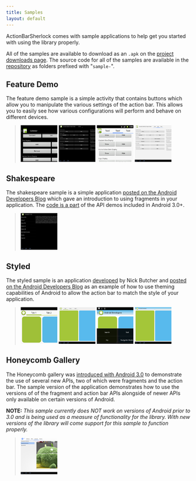 ```yaml
---
title: Samples
layout: default
---
```



ActionBarSherlock comes with sample applications to help get you started with
using the library properly.

All of the samples are available to download as an `.apk` on the [project
downloads page][DL]. The source code for all of the samples are available in
the [repository][REPO] as folders prefixed with "`sample-`".


Feature Demo
------------

The feature demo sample is a simple activity that contains buttons which allow
you to manipulate the various settings of the action bar. This allows you to
easily see how various configurations will perform and behave on different
devices.

> [![Feature Demo Screenshot 01 on 2.3.3][S_DEMO_01_2T]][S_DEMO_01_2]
> [![Feature Demo Screenshot 01 on 3.1][S_DEMO_01_3T]][S_DEMO_01_3]
> [![Feature Demo Screenshot 02 on 2.3.3][S_DEMO_02_2T]][S_DEMO_02_2]
> [![Feature Demo Screenshot 02 on 3.1][S_DEMO_02_3T]][S_DEMO_02_3]


Shakespeare
-----------

The shakespeare sample is a simple application [posted on the Android
Developers Blog][SHAKE_POST] which gave an introduction to using fragments in
your application. The [code is a part][SHAKE_CODE] of the API demos included
in Android 3.0+.

> [![Shakespeare Screenshot 01 on 3.1][S_SHAKE_01_3T]][S_SHAKE_01_3]


Styled
------

The styled sample is an application [developed][STYLED_REPO] by Nick Butcher
and [posted on the Android Developers Blog][STYLED_POST] as an example of how to
use theming capabilities of Android to allow the action bar to match the style
of your application.

> [![Styled Screenshot 01 on 2.3.3][S_STYLED_01_2T]][S_STYLED_01_2]
> [![Styled Screenshot 01 on 3.1][S_STYLED_01_3T]][S_STYLED_01_3]
> [![Styled Screenshot 02 on 2.3.3][S_STYLED_02_2T]][S_STYLED_02_2]
> [![Styled Screenshot 02 on 3.1][S_STYLED_02_3T]][S_STYLED_02_3]


Honeycomb Gallery
-----------------

The Honeycomb gallery was [introduced with Android 3.0][GALLERY_CODE] to
demonstrate the use of several new APIs, two of which were fragments and the
action bar. The sample version of the application demonstrates how to use the
versions of of the fragment and action bar APIs alongside of newer APIs only
available on certain versions of Android.

**NOTE:** _This sample currently does NOT work on versions of Android prior to
3.0 and is being used as a measure of functionality for the library. With new
versions of the library will come support for this sample to function properly._

> [![Honecomb Gallery Screenshot 01 on 3.0][S_GALLERY_01_3T]][S_GALLERY_01_3]






 [REPO]: https://github.com/JakeWharton/ActionBarSherlock
 [DL]: https://github.com/JakeWharton/ActionBarSherlock/downloads
 [SHAKE_POST]: http://android-developers.blogspot.com/2011/02/android-30-fragments-api.html
 [SHAKE_CODE]: http://developer.android.com/resources/samples/ApiDemos/src/com/example/android/apis/app/FragmentLayout.html
 [STYLED_POST]: http://android-developers.blogspot.com/2011/04/customizing-action-bar.html
 [STYLED_REPO]: http://code.google.com/p/styled-action-bar/
 [GALLERY_CODE]: http://developer.android.com/resources/samples/HoneycombGallery/index.html
 [S_DEMO_01_2]: /static/sample_featuredemo_01_2.3.3.png
 [S_DEMO_01_2T]: /static/sample_featuredemo_01_2.3.3.thumb.png
 [S_DEMO_01_3]: /static/sample_featuredemo_01_3.1.png
 [S_DEMO_01_3T]: /static/sample_featuredemo_01_3.1.thumb.png
 [S_DEMO_02_2]: /static/sample_featuredemo_02_2.3.3.png
 [S_DEMO_02_2T]: /static/sample_featuredemo_02_2.3.3.thumb.png
 [S_DEMO_02_3]: /static/sample_featuredemo_02_3.1.png
 [S_DEMO_02_3T]: /static/sample_featuredemo_02_3.1.thumb.png
 [S_GALLERY_01_3]: /static/sample_hcgallery_01_3.0.png
 [S_GALLERY_01_3T]: /static/sample_hcgallery_01_3.0.thumb.png
 [S_SHAKE_01_3]: /static/sample_shakespeare_01_3.1.png
 [S_SHAKE_01_3T]: /static/sample_shakespeare_01_3.1.thumb.png
 [S_STYLED_01_2]: /static/sample_styled_01_2.3.3.png
 [S_STYLED_01_2T]: /static/sample_styled_01_2.3.3.thumb.png
 [S_STYLED_01_3]: /static/sample_styled_01_3.1.png
 [S_STYLED_01_3T]: /static/sample_styled_01_3.1.thumb.png
 [S_STYLED_02_2]: /static/sample_styled_02_2.3.3.png
 [S_STYLED_02_2T]: /static/sample_styled_02_2.3.3.thumb.png
 [S_STYLED_02_3]: /static/sample_styled_02_3.1.png
 [S_STYLED_02_3T]: /static/sample_styled_02_3.1.thumb.png

